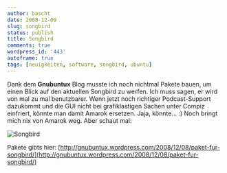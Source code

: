 ```yaml
---
author: bascht
date: 2008-12-09
slug: songbird
status: publish
title: Songbird
comments: true
wordpress_id: '443'
autoframe: true
tags: [neuigkeiten, software, songbird, ubuntu]
---
```


Dank dem **Gnubuntux** Blog musste ich noch nichtmal Pakete bauen,
um einen Blick auf den aktuellen Songbird zu werfen. Ich muss
sagen, er wird von mal zu mal benutzbarer. Wenn jetzt noch
richtiger Podcast-Support dazukommt und die GUI nicht bei
grafiklastigen Sachen unter Compiz einfriert, könnte man damit
Amarok ersetzen. Jaja, könnte... :) Noch bringt mich nix von Amarok
weg. Aber schaut mal:

![Songbird](https://img.bascht.com/uploads/big/4288b6fe3c9b335b9aaa4fcdcce47cc5.jpg)

Pakete gibts hier:
[http://gnubuntux.wordpress.com/2008/12/08/paket-fur-songbird/](http://gnubuntux.wordpress.com/2008/12/08/paket-fur-songbird/)
